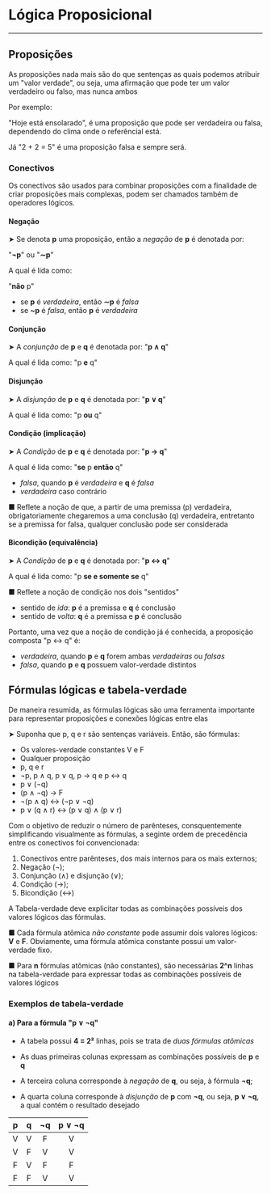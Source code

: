 # Lógica Proposicional
***

## **Proposições**

As proposições nada mais são do que sentenças as quais podemos atribuir um "valor verdade", 
ou seja, uma afirmação que pode ter um valor verdadeiro ou falso, mas nunca ambos

Por exemplo:

"Hoje está ensolarado", é uma proposição que pode ser verdadeira ou falsa,
dependendo do clima onde o referêncial está.

Já "2 + 2 = 5" é uma proposição falsa e sempre será.

### **Conectivos**

Os conectivos são usados para combinar proposições com a finalidade de criar proposições
mais complexas, podem ser chamados também de operadores lógicos.

#### Negação
➤ Se denota **p** uma proposição, então a *negação* de **p** é denotada por: 
    
"**¬p**" ou "**∼p**"

A qual é lida como:

"**não** p" 

- se **p** é *verdadeira*, então **∼p** é *falsa*
- se **~p** é *falsa*, então **p** é *verdadeira*

#### Conjunção 
➤ A *conjunção* de **p** e **q** é denotada por:
"**p ∧ q**"

A qual é lida como:
"p **e** q"

#### Disjunção
➤ A *disjunção* de **p** e **q** é denotada por:
"**p ∨ q**"

A qual é lida como:
"p **ou** q"

#### Condição (implicação)
➤ A *Condição* de **p** e **q** é denotada por:
"**p → q**"

A qual é lida como:
"**se** p **então** q"

- *falsa*, quando **p** é *verdadeira* e **q** é *falsa*
- *verdadeira* caso contrário

■ Reflete a noção de que, a partir de uma premissa (p) verdadeira, 
obrigatoriamente chegaremos a uma conclusão (q) verdadeira, 
entretanto se a premissa for falsa, qualquer conclusão pode ser considerada

#### Bicondição (equivalência)
➤ A *Condição* de **p** e **q** é denotada por:
"**p ↔ q**"

A qual é lida como:
"p **se e somente se** q"

■ Reflete a noção de condição nos dois "sentidos"
- sentido de *ida*: **p** é a premissa e **q** é conclusão
- sentido de *volta*: **q** é a premissa e **p** é conclusão

Portanto, uma vez que a noção de condição já é conhecida, 
a proposição composta "p ↔ q" é:

- *verdadeira*, quando **p** e **q** forem ambas *verdadeiras* ou *falsas*
- *falsa*, quando **p** e **q** possuem valor-verdade distintos

## Fórmulas lógicas e tabela-verdade
De maneira resumida, as fórmulas lógicas são uma ferramenta importante
para representar proposições e conexões lógicas entre elas

➤ Suponha que p, q e r são sentenças variáveis. Então, são fórmulas:

- Os valores-verdade constantes V e F
- Qualquer proposição
- p, q e r
- ¬p, p ∧ q, p ∨ q, p → q e p ↔ q
- p ∨ (¬q)
- (p ∧ ¬q) → F
- ¬(p ∧ q) ↔ (¬p ∨ ¬q)
- p ∨ (q ∧ r) ↔ (p ∨ q) ∧ (p ∨ r)

Com o objetivo de reduzir o número de parênteses, consquentemente simplificando visualmente as fórmulas, a seginte ordem de precedência entre os conectivos foi convencionada:

1. Conectivos entre parênteses, dos mais internos para os mais externos;
2. Negação (¬);
3. Conjunção (∧) e disjunção (∨);
4. Condição (→);
5. Bicondição (↔)

A Tabela-verdade deve explicitar todas as combinações possíveis dos valores lógicos das fórmulas.

■ Cada fórmula atômica *não constante* pode assumir dois valores lógicos: **V** e **F**. Obviamente,
uma fórmula atômica constante possui um valor-verdade fixo.

■ Para **n** fórmulas atômicas (não constantes), são necessárias **2^n** linhas na tabela-verdade para expressar todas as combinações possíveis de valores lógicos

### Exemplos de tabela-verdade

#### a) Para a fórmula "p ∨ ¬q"
- A tabela possui **4 = 2²** linhas, pois se trata de *duas fórmulas atômicas*

- As duas primeiras colunas expressam as combinações possíveis de **p** e **q**

- A terceira coluna corresponde à *negação* de **q**, ou seja, à fórmula **¬q**;

- A quarta coluna corresponde à *disjunção* de **p** com **¬q**, ou seja, **p ∨ ¬q**, a qual contém o
resultado desejado

| p | q | ¬q | p ∨ ¬q |
|:-:|:-:|:--:|:------:|
| V | V | F  |    V   |
| V | F | V  |    V   |
| F | V | F  |    F   |
| F | F | V  |    V   |